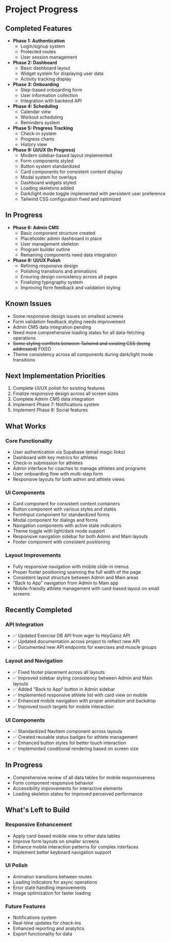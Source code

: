# Project Progress

## Completed Features

*   **Phase 1: Authentication**
    *   Login/signup system
    *   Protected routes
    *   User session management
*   **Phase 2: Dashboard**
    *   Basic dashboard layout
    *   Widget system for displaying user data
    *   Activity tracking display
*   **Phase 3: Onboarding**
    *   Step-based onboarding form
    *   User information collection
    *   Integration with backend API
*   **Phase 4: Scheduling**
    *   Calendar view
    *   Workout scheduling
    *   Reminders system
*   **Phase 5: Progress Tracking**
    *   Check-in system
    *   Progress charts
    *   History view
*   **Phase 9: UI/UX (In Progress)**
    *   Modern sidebar-based layout implemented
    *   Form components styled
    *   Button system standardized
    *   Card components for consistent content display
    *   Modal system for overlays
    *   Dashboard widgets styled
    *   Loading skeletons added
    *   Dark/light mode toggle implemented with persistent user preference
    *   Tailwind CSS configuration fixed and optimized

## In Progress

*   **Phase 6: Admin CMS**
    *   Basic component structure created
    *   Placeholder admin dashboard in place
    *   User management skeleton
    *   Program builder outline
    *   Remaining components need data integration
*   **Phase 9: UI/UX Polish**
    *   Refining responsive design
    *   Polishing transitions and animations
    *   Ensuring design consistency across all pages
    *   Finalizing typography system
    *   Improving form feedback and validation styling

## Known Issues

*   Some responsive design issues on smallest screens
*   Form validation feedback styling needs improvement
*   Admin CMS data integration pending
*   Need more comprehensive loading states for all data-fetching operations
*   ~~Some styling conflicts between Tailwind and existing CSS (being addressed)~~ FIXED
*   Theme consistency across all components during dark/light mode transitions

## Next Implementation Priorities

1.  Complete UI/UX polish for existing features
2.  Finalize responsive design across all screen sizes
3.  Complete Admin CMS data integration
4.  Implement Phase 7: Notifications system
5.  Implement Phase 8: Social features

## What Works

### Core Functionality
- User authentication via Supabase (email magic links)
- Dashboard with key metrics for athletes
- Check-in submission for athletes
- Admin interface for coaches to manage athletes and programs
- User onboarding flow with multi-step form
- Responsive layouts for both admin and athlete views

### UI Components
- Card component for consistent content containers
- Button component with various styles and states
- FormInput component for standardized forms
- Modal component for dialogs and forms
- Navigation components with active state indicators
- Theme toggle with light/dark mode support
- Responsive navigation sidebar for both Admin and Main layouts
- Footer component with consistent positioning

### Layout Improvements
- Fully responsive navigation with mobile slide-in menus
- Proper footer positioning spanning the full width of the page
- Consistent layout structure between Admin and Main areas
- "Back to App" navigation from Admin to Main app
- Mobile-friendly athlete management with card-based layout on small screens

## Recently Completed

### API Integration
- ✅ Updated Exercise DB API from wger to HeyGainz API
- ✅ Updated documentation across project to reflect new API
- ✅ Documented new API endpoints for exercises and muscle groups

### Layout and Navigation
- ✅ Fixed footer placement across all layouts
- ✅ Improved sidebar styling consistency between Admin and Main layouts
- ✅ Added "Back to App" button in Admin sidebar
- ✅ Implemented responsive athlete list with card view on mobile
- ✅ Enhanced mobile navigation with proper animation and backdrop
- ✅ Improved touch targets for mobile interaction

### UI Components
- ✅ Standardized NavItem component across layouts
- ✅ Created reusable status badges for athlete management
- ✅ Enhanced button styles for better touch interaction
- ✅ Implemented conditional rendering based on screen size

## In Progress

- Comprehensive review of all data tables for mobile responsiveness
- Form component responsive behavior
- Accessibility improvements for interactive elements
- Loading skeleton states for improved perceived performance

## What's Left to Build

### Responsive Enhancement
- Apply card-based mobile view to other data tables
- Improve form layouts on smaller screens
- Enhance mobile interaction patterns for complex interfaces
- Implement better keyboard navigation support

### UI Polish
- Animation transitions between routes
- Loading indicators for async operations
- Error state handling improvements
- Image optimization for faster loading

### Future Features
- Notifications system
- Real-time updates for check-ins
- Enhanced reporting and analytics
- Export functionality for data 